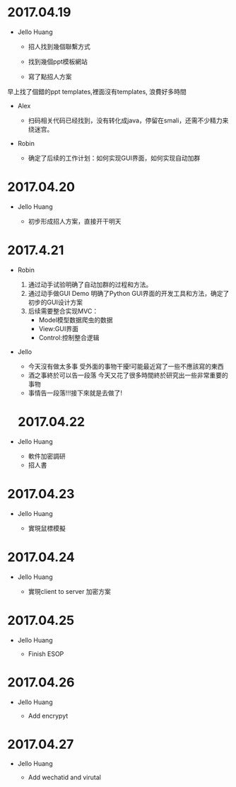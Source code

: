 # 2017.04.19 #

* Jello Huang

  * 招人找到幾個聯繫方式

  * 找到幾個ppt模板網站

  * 寫了點招人方案
 
早上找了個錯的ppt templates,裡面沒有templates, 浪費好多時間
 
* Alex
  
  * 扫码相关代码已经找到，没有转化成java，停留在smali，还需不少精力来绕迷宫。

* Robin

	* 确定了后续的工作计划：如何实现GUI界面，如何实现自动加群
	
# 2017.04.20 #

* Jello Huang

  * 初步形成招人方案，直接开干明天
  
# 2017.4.21 #

* Robin
  1. 通过动手试验明确了自动加群的过程和方法。
  2. 通过动手做GUI Demo 明确了Python GUI界面的开发工具和方法，确定了初步的GUI设计方案
  3.	后续需要整合实现MVC：
		-  Model模型数据爬虫的数据
		-  View:GUI界面
		-  Control:控制整合逻辑	

* Jello 
  
  * 今天沒有做太多事 受外面的事物干擾!可能最近寫了一些不應該寫的東西
  * 酒之事終於可以告一段落 今天又花了很多時間終於研究出一些非常重要的事物
  * 事情告一段落!!!接下來就是去做了!
  
  
  # 2017.04.22 #

* Jello Huang

  * 軟件加密調研
  * 招人書
  
 # 2017.04.23 #

* Jello Huang

  * 實現鼠標模擬
  
  
 # 2017.04.24 #

* Jello Huang

  * 實現client to server 加密方案


 # 2017.04.25 #

* Jello Huang

  *  Finish ESOP

 # 2017.04.26 #

* Jello Huang

  * Add encrypyt

 # 2017.04.27 #

* Jello Huang

  *  Add wechatid and virutal
